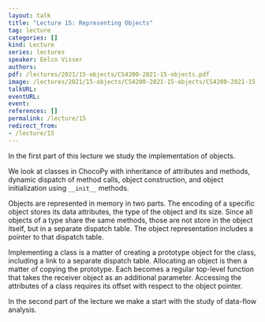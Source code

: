 ```yaml
---
layout: talk
title: "Lecture 15: Representing Objects"
tag: lecture
categories: []
kind: Lecture
series: lectures
speaker: Eelco Visser
authors:
pdf: /lectures/2021/15-objects/CS4200-2021-15-objects.pdf
image: /lectures/2021/15-objects/CS4200-2021-15-objects/CS4200-2021-15-objects.005.png
talkURL:
eventURL:
event:
references: []
permalink: /lecture/15
redirect_from:
- /lecture/15
---
```


In the first part of this lecture we study the implementation of objects.

We look at classes in ChocoPy with inheritance of attributes and methods, dynamic dispatch of method calls, object construction, and object initialization using `__init__` methods.

Objects are represented in memory in two parts.
The encoding of a specific object stores its data attributes, the type of the object and its size.
Since all objects of a type share the same methods, those are not store in the object itself, but in a separate dispatch table.
The object representation includes a pointer to that dispatch table.

Implementing a class is a matter of creating a prototype object for the class, including a link to a separate dispatch table.
Allocating an object is then a matter of copying the prototype.
Each becomes a regular top-level function that takes the receiver object as an additional parameter.
Accessing the attributes of a class requires its offset with respect to the object pointer.

In the second part of the lecture we make a start with the study of data-flow analysis.

<!--
In the second part of the lecture we study register allocation, i.e. the assignment of registers to temporaries in function bodies with the aim of using as little as possible memory to store temporaries using graph coloring. -->
